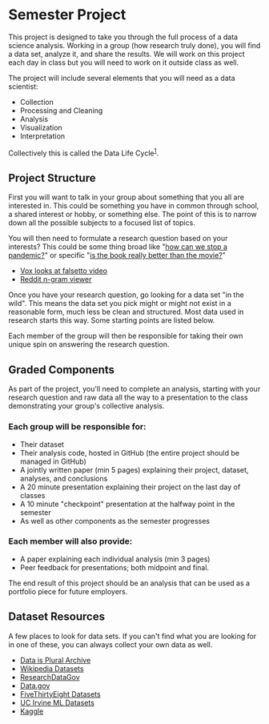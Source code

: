 # Semester Project

This project is designed to take you through the full process of a data science analysis. Working in a group (how research truly done), you will find a data set, analyze it, and share the results. We will work on this project each day in class but you will need to work on it outside class as well.

The project will include several elements that you will need as a data scientist:

 - Collection
 - Processing and Cleaning
 - Analysis
 - Visualization
 - Interpretation

Collectively this is called the Data Life Cycle<sup>[1](https://doi.org/10.1162/99608f92.e26845b4 "Wing, J. M. (2019). The Data Life Cycle.")</sup>.

## Project Structure

First you will want to talk in your group about something that you all are interested in. This could be something you have in common through school, a shared interest or hobby, or something else. The point of this is to narrow down all the possible subjects to a focused list of topics.

You will then need to formulate a research question based on your interests? This could be some thing broad like "[how can we stop a pandemic?](https://pudding.cool/2021/03/covid-science/)" or specific "[is the book really better than the movie?](https://fivethirtyeight.com/features/the-20-most-extreme-cases-of-the-book-was-better-than-the-movie/)"

- [Vox looks at falsetto video](https://youtu.be/qJT2h5uGAC0)
- [Reddit n-gram viewer](https://projects.fivethirtyeight.com/reddit-ngram/)

Once you have your research question, go looking for a data set "in the wild". This means the data set you pick might or might not exist in a reasonable form, much less be clean and structured. Most data used in research starts this way. Some starting points are listed below.

Each member of the group will then be responsible for taking their own unique spin on answering the research question.

## Graded Components

As part of the project, you'll need to complete an analysis, starting with your research question and raw data all the way to a presentation to the class demonstrating your group's collective analysis.

### Each group will be responsible for:
 - Their dataset
 - Their analysis code, hosted in GitHub (the entire project should be managed in GitHub)
 - A jointly written paper (min 5 pages) explaining their project, dataset, analyses, and conclusions
 - A 20 minute presentation explaining their project on the last day of classes
 - A 10 minute "checkpoint" presentation at the halfway point in the semester
 - As well as other components as the semester progresses
 
### Each member will also provide:
 - A paper explaining each individual analysis (min 3 pages)
 - Peer feedback for presentations; both midpoint and final.

The end result of this project should be an analysis that can be used as a portfolio piece for future employers.


## Dataset Resources

A few places to look for data sets. If you can't find what you are looking for in one of these, you can always collect your own data as well.

- [Data is Plural Archive](https://docs.google.com/spreadsheets/d/1wZhPLMCHKJvwOkP4juclhjFgqIY8fQFMemwKL2c64vk/edit#gid=0)
- [Wikipedia Datasets](https://en.wikipedia.org/wiki/List_of_datasets_for_machine-learning_research)
- [ResearchDataGov](https://www.researchdatagov.org)
- [Data.gov](https://www.data.gov/)
- [FiveThirtyEight Datasets](https://data.fivethirtyeight.com/)
- [UC Irvine ML Datasets](https://archive.ics.uci.edu/ml/datasets.php)
- [Kaggle](https://www.kaggle.com/datasets)

